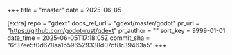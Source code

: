 +++
title = "master"
date = 2025-06-05

[extra]
repo = "gdext"
docs_rel_url = "gdext/master/godot"
pr_url = "https://github.com/godot-rust/gdext"
pr_author = ""
sort_key = 9999-01-01
date_time = 2025-06-05T17:18:05Z
commit_sha = "6f37ee5f0d678aa1b596529338d07df8c39463a5"
+++


